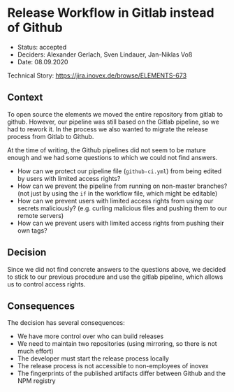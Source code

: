 # Release Workflow in Gitlab instead of Github

- Status: accepted
- Deciders: Alexander Gerlach, Sven Lindauer, Jan-Niklas Voß
- Date: 08.09.2020

Technical Story: https://jira.inovex.de/browse/ELEMENTS-673

## Context

To open source the elements we moved the entire repository from gitlab to github. However, our pipeline was still based on the Gitlab pipeline, so we had to rework it. In the process we also wanted to migrate the release process from Gitlab to Github.

At the time of writing, the Github pipelines did not seem to be mature enough and we had some questions to which we could not find answers.

- How can we protect our pipeline file (`github-ci.yml`) from being edited by users with limited access rights?
- How can we prevent the pipeline from running on non-master branches? (not just by using the `if` in the workflow file, which might be editable)
- How can we prevent users with limited access rights from using our secrets maliciously? (e.g. curling malicious files and pushing them to our remote servers)
- How can we prevent users with limited access rights from pushing their own tags?

## Decision

Since we did not find concrete answers to the questions above, we decided to stick to our previous procedure and use the gitlab pipeline, which allows us to control access rights.

## Consequences

The decision has several consequences:

- We have more control over who can build releases
- We need to maintain two repositories (using mirroring, so there is not much effort)
- The developer must start the release process locally
- The release process is not accessible to non-employees of inovex
- The fingerprints of the published artifacts differ between Github and the NPM registry
